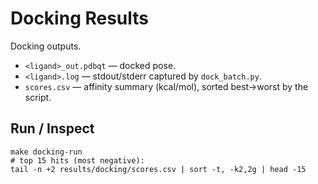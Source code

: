
# Docking Results

Docking outputs.

- `<ligand>_out.pdbqt` — docked pose.
- `<ligand>.log`       — stdout/stderr captured by `dock_batch.py`.
- `scores.csv`         — affinity summary (kcal/mol), sorted best→worst by the script.

## Run / Inspect
```
make docking-run
# top 15 hits (most negative):
tail -n +2 results/docking/scores.csv | sort -t, -k2,2g | head -15
```
